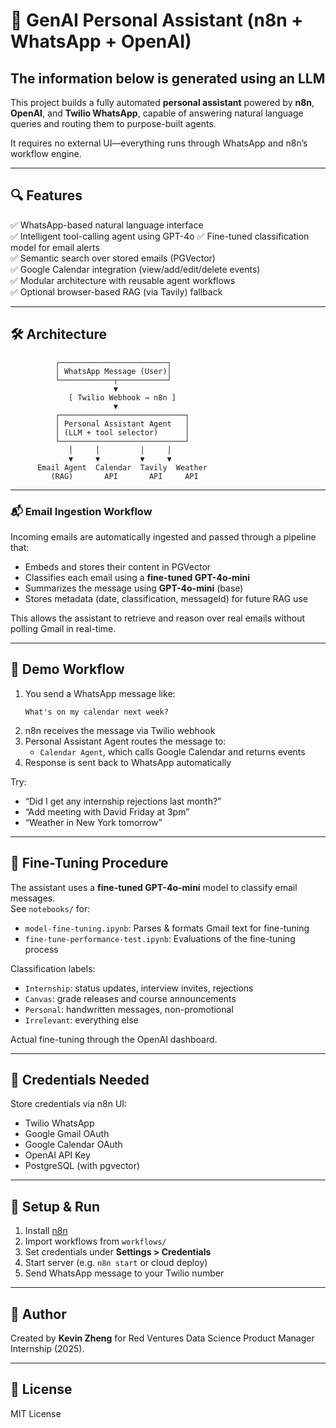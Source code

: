 # 🤖 GenAI Personal Assistant (n8n + WhatsApp + OpenAI)

## **The information below is generated using an LLM**

This project builds a fully automated **personal assistant** powered by **n8n**, **OpenAI**, and **Twilio WhatsApp**, capable of answering natural language queries and routing them to purpose-built agents.

It requires no external UI—everything runs through WhatsApp and n8n’s workflow engine.

---

## 🔍 Features

✅ WhatsApp-based natural language interface  
✅ Intelligent tool-calling agent using GPT-4o
✅ Fine-tuned classification model for email alerts  
✅ Semantic search over stored emails (PGVector)  
✅ Google Calendar integration (view/add/edit/delete events)  
✅ Modular architecture with reusable agent workflows  
✅ Optional browser-based RAG (via Tavily) fallback

---

## 🛠️ Architecture

```
          ┌────────────────────────┐
          │ WhatsApp Message (User)│
          └────────────┬───────────┘
                       ▼
             [ Twilio Webhook → n8n ]
                       ▼
          ┌────────────────────────────┐
          │ Personal Assistant Agent   │
          │ (LLM + tool selector)      │
          └────────────────────────────┘
             │     │         │     │
             ▼     ▼         ▼     ▼
      Email Agent  Calendar  Tavily  Weather
         (RAG)       API       API     API
```

---

### 📬 Email Ingestion Workflow

Incoming emails are automatically ingested and passed through a pipeline that:

- Embeds and stores their content in PGVector
- Classifies each email using a **fine-tuned GPT-4o-mini**
- Summarizes the message using **GPT-4o-mini** (base)
- Stores metadata (date, classification, messageId) for future RAG use

This allows the assistant to retrieve and reason over real emails without polling Gmail in real-time.

---

## 💬 Demo Workflow

1. You send a WhatsApp message like:
   ```
   What's on my calendar next week?
   ```
2. n8n receives the message via Twilio webhook
3. Personal Assistant Agent routes the message to:
   - `Calendar Agent`, which calls Google Calendar and returns events
4. Response is sent back to WhatsApp automatically

Try:
- “Did I get any internship rejections last month?”
- “Add meeting with David Friday at 3pm”
- “Weather in New York tomorrow”

---

## 🧠 Fine-Tuning Procedure

The assistant uses a **fine-tuned GPT-4o-mini** model to classify email messages.  
See `notebooks/` for:

- `model-fine-tuning.ipynb`: Parses & formats Gmail text for fine-tuning
- `fine-tune-performance-test.ipynb`: Evaluations of the fine-tuning process

Classification labels:
- `Internship`: status updates, interview invites, rejections
- `Canvas`: grade releases and course announcements
- `Personal`: handwritten messages, non-promotional
- `Irrelevant`: everything else

Actual fine-tuning through the OpenAI dashboard.

---

## 🔐 Credentials Needed

Store credentials via n8n UI:
- Twilio WhatsApp
- Google Gmail OAuth
- Google Calendar OAuth
- OpenAI API Key
- PostgreSQL (with pgvector)

---

## 🚀 Setup & Run

1. Install [n8n](https://docs.n8n.io/)
2. Import workflows from `workflows/`
3. Set credentials under **Settings > Credentials**
4. Start server (e.g. `n8n start` or cloud deploy)
5. Send WhatsApp message to your Twilio number

---

## 👤 Author

Created by **Kevin Zheng** for Red Ventures Data Science Product Manager Internship (2025).

---

## 📄 License

MIT License
